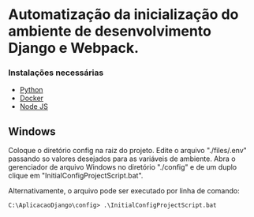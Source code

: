 # Automatização da inicialização do ambiente de desenvolvimento Django e Webpack.

### Instalações necessárias
- [Python](https://www.python.org/downloads/)
- [Docker](https://docs.docker.com/desktop/setup/install/windows-install/)
- [Node JS](https://nodejs.org/pt)


## Windows

Coloque o diretório config na raiz do projeto. Edite o arquivo "./files/.env" passando so valores desejados para as 
variáveis de ambiente. Abra o gerenciador de arquivo Windows no diretório "./config" e de um 
duplo clique em "InitialConfigProjectScript.bat".

Alternativamente, o arquivo pode ser executado por linha de comando:
```shell
C:\AplicacaoDjango\config> .\InitialConfigProjectScript.bat
```
